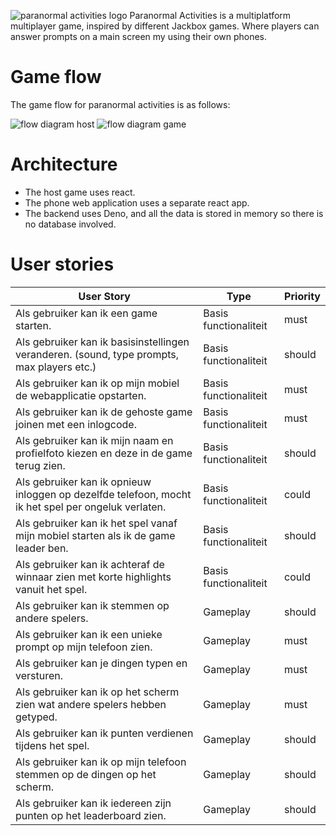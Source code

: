 ![paranormal activities logo](/documentation/paranormal-logo.png)
Paranormal Activities is a multiplatform multiplayer game, inspired by different Jackbox games. Where players can answer prompts on a main screen my using their own phones.

# Game flow
The game flow for paranormal activities is as follows:

![flow diagram host](/documentation/flow-diagram-host.png)
![flow diagram game](/documentation/flow-diagram-game.png)

# Architecture
- The host game uses react.
- The phone web application uses a separate react app.
- The backend uses Deno, and all the data is stored in memory so there is no database involved.

# User stories

| User Story                                                                 | Type              | Priority |
|----------------------------------------------------------------------------|-------------------|----------|
| Als gebruiker kan ik een game starten.                                      | Basis functionaliteit | must     |
| Als gebruiker kan ik basisinstellingen veranderen. (sound, type prompts, max players etc.) | Basis functionaliteit | should   |
| Als gebruiker kan ik op mijn mobiel de webapplicatie opstarten.             | Basis functionaliteit | must     |
| Als gebruiker kan ik de gehoste game joinen met een inlogcode.              | Basis functionaliteit | must     |
| Als gebruiker kan ik mijn naam en profielfoto kiezen en deze in de game terug zien. | Basis functionaliteit | should   |
| Als gebruiker kan ik opnieuw inloggen op dezelfde telefoon, mocht ik het spel per ongeluk verlaten. | Basis functionaliteit | could    |
| Als gebruiker kan ik het spel vanaf mijn mobiel starten als ik de game leader ben. | Basis functionaliteit | should   |
| Als gebruiker kan ik achteraf de winnaar zien met korte highlights vanuit het spel. | Basis functionaliteit | could    |
| Als gebruiker kan ik stemmen op andere spelers.                             | Gameplay          | should   |
| Als gebruiker kan ik een unieke prompt op mijn telefoon zien.               | Gameplay          | must     |
| Als gebruiker kan je dingen typen en versturen.                             | Gameplay          | must     |
| Als gebruiker kan ik op het scherm zien wat andere spelers hebben getyped.  | Gameplay          | must     |
| Als gebruiker kan ik punten verdienen tijdens het spel.                     | Gameplay          | should   |
| Als gebruiker kan ik op mijn telefoon stemmen op de dingen op het scherm.   | Gameplay          | should   |
| Als gebruiker kan ik iedereen zijn punten op het leaderboard zien.          | Gameplay          | should   |


